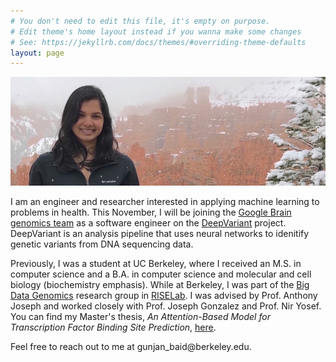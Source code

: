 ```yaml
---
# You don't need to edit this file, it's empty on purpose.
# Edit theme's home layout instead if you wanna make some changes
# See: https://jekyllrb.com/docs/themes/#overriding-theme-defaults
layout: page
---
```


![me](/assets/images/me.jpg)

I am an engineer and researcher interested in applying machine learning to problems in health. This November, I will be joining the [Google Brain genomics team](https://ai.google/research/teams/brain/healthcare-biosciences) as a software engineer on the [DeepVariant](https://github.com/google/deepvariant) project. DeepVariant is an analysis pipeline that uses neural networks to idenitify genetic variants from DNA sequencing data. 

Previously, I was a student at UC Berkeley, where I received an M.S. in computer science and a B.A. in computer science and molecular and cell biology (biochemistry emphasis). While at Berkeley, I was part of the [Big Data Genomics](http://bdgenomics.org/) research group in [RISELab](https://rise.cs.berkeley.edu). I was advised by Prof. Anthony Joseph and worked closely with Prof. Joseph Gonzalez and Prof. Nir Yosef. You can find my Master's thesis, *An Attention-Based Model for Transcription Factor Binding Site Prediction*, [here](https://www2.eecs.berkeley.edu/Pubs/TechRpts/2018/EECS-2018-83.html).


Feel free to reach out to me at <span class="rev">ude.yelekreb@diab_najnug</span>.

<style type="text/css">
	span.rev {
    	unicode-bidi: bidi-override;
    	direction: rtl;
	}
</style>
